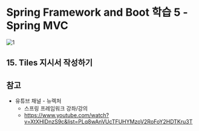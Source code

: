 # Spring Framework and Boot 학습 5 - Spring MVC

![1](Spring_images/1.png)



## 15. Tiles 지시서 작성하기









## 참고

- 유튜브 채널 - 뉴렉처
  - 스프링 프레임워크 강좌/강의
  - https://www.youtube.com/watch?v=XtXHIDnzS9c&list=PLq8wAnVUcTFUHYMzoV2RoFoY2HDTKru3T

